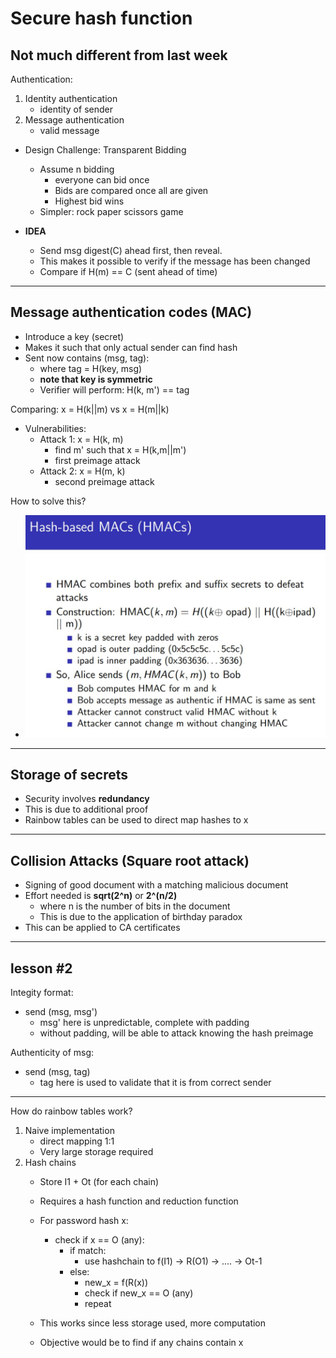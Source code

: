 # Secure hash function

Not much different from last week
---

Authentication:
1. Identity authentication
    - identity of sender
2. Message authentication
    - valid message

- Design Challenge: Transparent Bidding
    - Assume n bidding
        - everyone can bid once
        - Bids are compared once all are given
        - Highest bid wins
    - Simpler: rock paper scissors game
    
- **IDEA**
    - Send msg digest(C) ahead first, then reveal.
    - This makes it possible to verify if the message has been changed
    - Compare if H(m) == C (sent ahead of time)
    
---

Message authentication codes (MAC)
---
- Introduce a key (secret)
- Makes it such that only actual sender can find hash
- Sent now contains (msg, tag): 
    - where tag = H(key, msg)
    - **note that key is symmetric**
    - Verifier will perform: H(k, m') == tag
    
Comparing: x = H(k||m) vs x = H(m||k)

- Vulnerabilities:
    - Attack 1: x = H(k, m)
        - find m' such that x = H(k,m||m')
        - first preimage attack 
    - Attack 2: x = H(m, k)
        - second preimage attack
    
How to solve this?
- ![HMACs solution with OTP](./images/hmacs_solution.JPG)
    
---
Storage of secrets
---
- Security involves **redundancy**
- This is due to additional proof
- Rainbow tables can be used to direct map hashes to x


---
Collision Attacks (Square root attack)
---
- Signing of good document with a matching malicious document
- Effort needed is **sqrt(2^n)** or **2^(n/2)**
    - where n is the number of bits in the document
    - This is due to the application of birthday paradox
- This can be applied to CA certificates


---
lesson #2
---
Integity format:
- send (msg, msg')
    - msg' here is unpredictable, complete with padding
    - without padding, will be able to attack knowing the hash preimage

Authenticity of msg:
- send (msg, tag)
    - tag here is used to validate that it is from correct sender

---
How do rainbow tables work?
1. Naive implementation
    - direct mapping 1:1
    - Very large storage required
2. Hash chains
    - Store I1 + Ot (for each chain)
    - Requires a hash function and reduction function
    - For password hash x:
        - check if x == O (any):
            - if match:
                - use hashchain to f(I1) -> R(O1) -> .... -> Ot-1
            - else:
                - new_x = f(R(x)) 
                - check if new_x == O (any)
                - repeat
    
    - This works since less storage used, more computation
    - Objective would be to find if any chains contain x